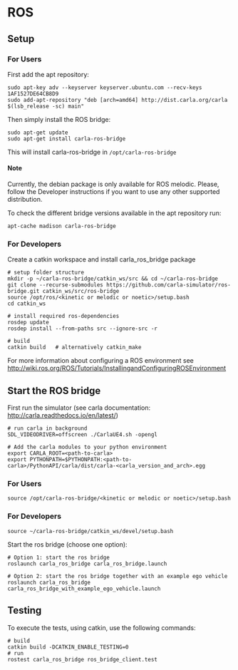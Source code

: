 # ROS

## Setup

### For Users

First add the apt repository:

```shell
sudo apt-key adv --keyserver keyserver.ubuntu.com --recv-keys 1AF1527DE64CB8D9
sudo add-apt-repository "deb [arch=amd64] http://dist.carla.org/carla $(lsb_release -sc) main"
```

Then simply install the ROS bridge:

```shell
sudo apt-get update
sudo apt-get install carla-ros-bridge
```

This will install carla-ros-bridge in `/opt/carla-ros-bridge`

#### Note

Currently, the debian package is only available for ROS melodic. Please, follow the Developer instructions if you want to use any other supported distribution.

To check the different bridge versions available in the apt repository run:

```shell
apt-cache madison carla-ros-bridge
```

### For Developers

Create a catkin workspace and install carla_ros_bridge package

```shell
# setup folder structure
mkdir -p ~/carla-ros-bridge/catkin_ws/src && cd ~/carla-ros-bridge
git clone --recurse-submodules https://github.com/carla-simulator/ros-bridge.git catkin_ws/src/ros-bridge
source /opt/ros/<kinetic or melodic or noetic>/setup.bash
cd catkin_ws

# install required ros-dependencies
rosdep update
rosdep install --from-paths src --ignore-src -r

# build
catkin build   # alternatively catkin_make
```

For more information about configuring a ROS environment see
<http://wiki.ros.org/ROS/Tutorials/InstallingandConfiguringROSEnvironment>

## Start the ROS bridge

First run the simulator (see carla documentation: <http://carla.readthedocs.io/en/latest/>)

```shell
# run carla in background
SDL_VIDEODRIVER=offscreen ./CarlaUE4.sh -opengl

# Add the carla modules to your python environment
export CARLA_ROOT=<path-to-carla>
export PYTHONPATH=$PYTHONPATH:<path-to-carla>/PythonAPI/carla/dist/carla-<carla_version_and_arch>.egg
```

### For Users

```shell
source /opt/carla-ros-bridge/<kinetic or melodic or noetic>/setup.bash
```

### For Developers

```shell
source ~/carla-ros-bridge/catkin_ws/devel/setup.bash
```

Start the ros bridge (choose one option):

```shell
# Option 1: start the ros bridge
roslaunch carla_ros_bridge carla_ros_bridge.launch

# Option 2: start the ros bridge together with an example ego vehicle
roslaunch carla_ros_bridge carla_ros_bridge_with_example_ego_vehicle.launch
```

## Testing

To execute the tests, using catkin, use the following commands:

```shell
# build
catkin build -DCATKIN_ENABLE_TESTING=0
# run
rostest carla_ros_bridge ros_bridge_client.test
```

